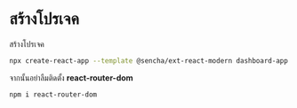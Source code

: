 
# สร้างโปรเจค 

สร้างโปรเจค

```bash
npx create-react-app --template @sencha/ext-react-modern dashboard-app
```

จากนั้นอย่าลืมติดตั้ง **react-router-dom**

```
npm i react-router-dom
```